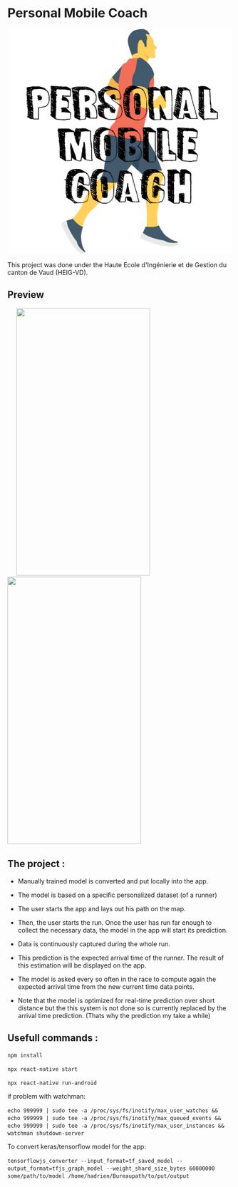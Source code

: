 # Personal Mobile Coach
![](images/logo.png)

This project was done under the Haute Ecole d'Ingénierie et de Gestion du canton de Vaud (HEIG-VD).

## Preview

<img src="images/launchApp.gif" hspace="20" width="300" height="600"> <img src="images/4km-run.gif" width="300" height="600">


## The project :

   * Manually trained model is converted and put locally into the app. 

   * The model is based on a specific personalized dataset (of a runner)   

   * The user starts the app and lays out his path on the map. 

   * Then, the user starts the run. Once the user has run far enough to collect the necessary data, the model in the app will start its prediction. 

   * Data is continuously captured during the whole run. 

   * This prediction is the expected arrival time of the runner. The result of this estimation will be displayed on the app. 

   * The model is asked every so often in the race to compute again the expected arrival time from the new current time data points.
   
   * Note that the model is optimized for real-time prediction over short distance but the this system is not done so is currently replaced by the arrival time prediction. (Thats why the prediction my take a while)
   
  
## Usefull commands :  
   
   `npm install`
   
   `npx react-native start`
   
   `npx react-native run-android`
   
if problem with watchman:

  `echo 999999 | sudo tee -a /proc/sys/fs/inotify/max_user_watches && echo 999999 | sudo tee -a /proc/sys/fs/inotify/max_queued_events && echo 999999 | sudo tee -a /proc/sys/fs/inotify/max_user_instances && watchman shutdown-server`

To convert keras/tensorflow model for the app:

`tensorflowjs_converter --input_format=tf_saved_model --output_format=tfjs_graph_model --weight_shard_size_bytes 60000000 some/path/to/model /home/hadrien/Bureaupath/to/put/output`
   

